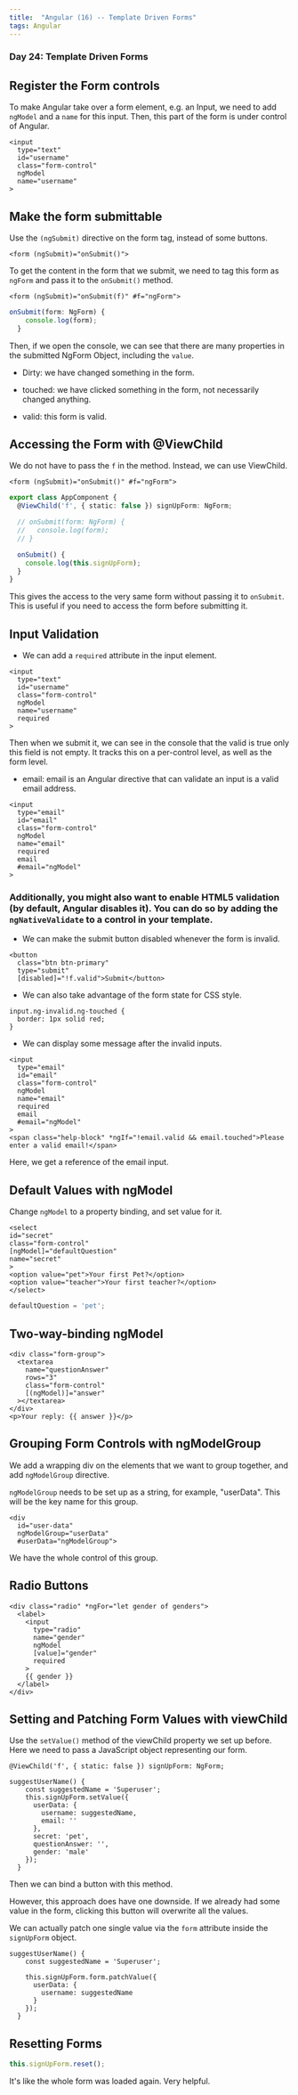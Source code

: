 ```yaml
---
title:  "Angular (16) -- Template Driven Forms"
tags: Angular
---
```


### Day 24: Template Driven Forms

## Register the Form controls

To make Angular take over a form element, e.g. an Input, we need to add `ngModel` and a `name` for this input. Then, 
this part of the form is under control of Angular.

```angular2html
<input
  type="text"
  id="username"
  class="form-control"
  ngModel
  name="username"
>
```

## Make the form submittable

Use the `(ngSubmit)` directive on the form tag, instead of some buttons.

```angular2html
<form (ngSubmit)="onSubmit()">
```

To get the content in the form that we submit, we need to tag this form as `ngForm` and pass it to the `onSubmit()` 
method.

```angular2html
<form (ngSubmit)="onSubmit(f)" #f="ngForm">
```

```typescript
onSubmit(form: NgForm) {
    console.log(form);
  }
```

Then, if we open the console, we can see that there are many properties in the submitted NgForm Object, including the 
`value`.

* Dirty: we have changed something in the form.

* touched: we have clicked something in the form, not necessarily changed anything.

* valid: this form is valid.

## Accessing the Form with @ViewChild

We do not have to pass the `f` in the method. Instead, we can use ViewChild.

```angular2html
<form (ngSubmit)="onSubmit()" #f="ngForm">
```

```typescript
export class AppComponent {
  @ViewChild('f', { static: false }) signUpForm: NgForm;

  // onSubmit(form: NgForm) {
  //   console.log(form);
  // }

  onSubmit() {
    console.log(this.signUpForm);
  }
}
```

This gives the access to the very same form without passing it to `onSubmit`. 
This is useful if you need to access the form before submitting it.

## Input Validation

* We can add a `required` attribute in the input element.

```angular2html
<input
  type="text"
  id="username"
  class="form-control"
  ngModel
  name="username"
  required
>
```

Then when we submit it, we can see in the console that the valid is true only this field is not empty. It tracks this
on a per-control level, as well as the form level.

* email: email is an Angular directive that can validate an input is a valid email address.

```angular2html
<input
  type="email"
  id="email"
  class="form-control"
  ngModel
  name="email"
  required
  email
  #email="ngModel"
>
```
 
### Additionally, you might also want to enable HTML5 validation (by default, Angular disables it). You can do so by adding the `ngNativeValidate`  to a control in your template.

* We can make the submit button disabled whenever the form is invalid.

```angular2html
<button
  class="btn btn-primary"
  type="submit"
  [disabled]="!f.valid">Submit</button>
```

* We can also take advantage of the form state for CSS style.

```angular2html
input.ng-invalid.ng-touched {
  border: 1px solid red;
}
```

* We can display some message after the invalid inputs.

```angular2html
<input
  type="email"
  id="email"
  class="form-control"
  ngModel
  name="email"
  required
  email
  #email="ngModel"
>
<span class="help-block" *ngIf="!email.valid && email.touched">Please enter a valid email!</span>
```

Here, we get a reference of the email input. 

## Default Values with ngModel

Change `ngModel` to a property binding, and set value for it.

```angular2html
<select
id="secret"
class="form-control"
[ngModel]="defaultQuestion"
name="secret"
>
<option value="pet">Your first Pet?</option>
<option value="teacher">Your first teacher?</option>
</select>
```

```typescript
defaultQuestion = 'pet';
```

## Two-way-binding ngModel

```angular2html
<div class="form-group">
  <textarea
    name="questionAnswer"
    rows="3"
    class="form-control"
    [(ngModel)]="answer"
  ></textarea>
</div>
<p>Your reply: {{ answer }}</p>
```

## Grouping Form Controls with ngModelGroup

We add a wrapping div on the elements that we want to group together, and add `ngModelGroup` directive.

`ngModelGroup` needs to be set up as a string, for example, "userData". This will be the key name for this group.

```angular2html
<div
  id="user-data"
  ngModelGroup="userData"
  #userData="ngModelGroup">
```

We have the whole control of this group.

## Radio Buttons

```angular2html
<div class="radio" *ngFor="let gender of genders">
  <label>
    <input
      type="radio"
      name="gender"
      ngModel
      [value]="gender"
      required
    >
    {{ gender }}
  </label>
</div>
```

## Setting and Patching Form Values with viewChild

Use the `setValue()` method of the viewChild property we set up before. Here we need to pass a JavaScript object 
representing our form.

```angular2html
@ViewChild('f', { static: false }) signUpForm: NgForm;

suggestUserName() {
    const suggestedName = 'Superuser';
    this.signUpForm.setValue({
      userData: {
        username: suggestedName,
        email: ''
      },
      secret: 'pet',
      questionAnswer: '',
      gender: 'male'
    });
  }
```

Then we can bind a button with this method. 

However, this approach does have one downside. If we already had some value in the form, clicking this button will 
overwrite all the values.

We can actually patch one single value via the `form` attribute inside the `signUpForm` object.

```angular2html
suggestUserName() {
    const suggestedName = 'Superuser';

    this.signUpForm.form.patchValue({
      userData: {
        username: suggestedName
      }
    });
  }
```

## Resetting Forms

```typescript
this.signUpForm.reset();
```

It's like the whole form was loaded again. Very helpful.









